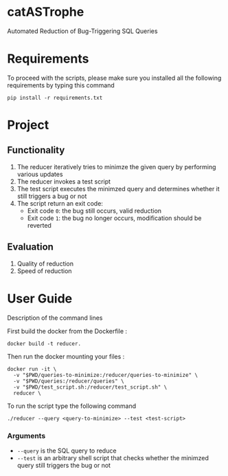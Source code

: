# catASTrophe
Automated Reduction of Bug-Triggering SQL Queries

# Requirements
To proceed with the scripts, please make sure you installed all the following requirements by typing this command
```
pip install -r requirements.txt
```

# Project

## Functionality
1. The reducer iteratively tries to minimze the given query by performing various updates
2. The reducer invokes a test script
3. The test script executes the minimzed query and determines whether it still triggers a bug or not
4. The script return an exit code:
    * Exit code ``0``: the bug still occurs, valid reduction
    * Exit code ``1``: the bug no longer occurs, modification should be reverted


## Evaluation

1. Quality of reduction
2. Speed of reduction

# User Guide
Description of the command lines

First build the docker from the Dockerfile :
```
docker build -t reducer.
```

Then run the docker mounting your files :
```
docker run -it \
  -v "$PWD/queries-to-minimize:/reducer/queries-to-minimize" \
  -v "$PWD/queries:/reducer/queries" \
  -v "$PWD/test_script.sh:/reducer/test_script.sh" \
  reducer \
```

To run the script type the following command
```
./reducer --query <query-to-minimize> --test <test-script>
```

### Arguments
* ``--query`` is the SQL query to reduce
* ``--test`` is an arbitrary shell script that checks whether the minimzed query still triggers the bug or not
